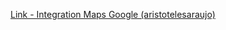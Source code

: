 [Link - Integration Maps Google (aristotelesaraujo)](https://github.com/aristotelesaraujo/zabbix-geolocation)
